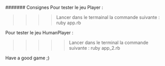 
####### Consignes 
Pour tester le jeu Player : 

>>>>Lancer dans le termainal la commande suivante : ruby app.rb


Pour tester le jeu HumanPlayer : 
>>>>>Lancer dans le terminal la commande suivante : ruby app_2.rb



Have a good game ;) 
